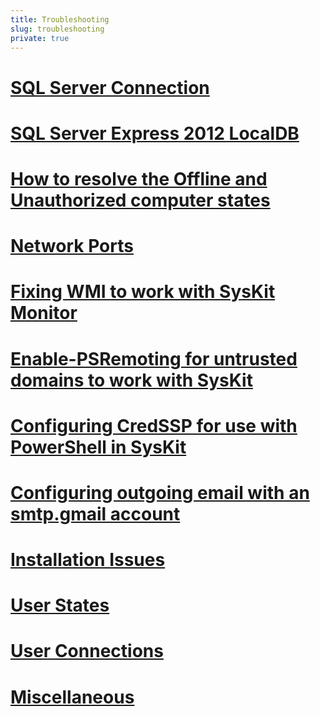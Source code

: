```yaml
---
title: Troubleshooting
slug: troubleshooting
private: true
---
```



# [SQL Server Connection](sql-server-connection.md)
# [SQL Server Express 2012 LocalDB](sql-server-express-2012-localdb.md)
# [How to resolve the Offline and Unauthorized computer states](offline-and-unauthorized-computer-states.md)
# [Network Ports](network-ports.md)
# [Fixing WMI to work with SysKit Monitor](fixing-wmi.md)
# [Enable-PSRemoting for untrusted domains to work with SysKit](enable-psremoting.md)
# [Configuring CredSSP for use with PowerShell in SysKit](credssp-for-use-with-powershell.md)
# [Configuring outgoing email with an smtp.gmail account](outgoing-email-with-smtp-gmail-account.md)
# [Installation Issues](installation-issues.md)
# [User States](user-states.md)
# [User Connections](user-connections.md)
# [Miscellaneous](miscellaneous.md)